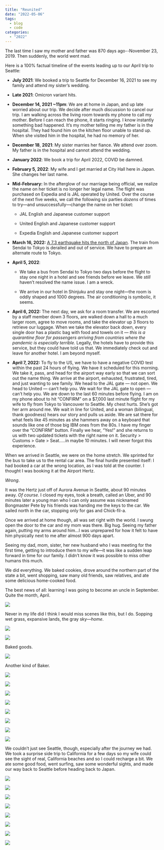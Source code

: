 ```yaml
---
title: "Reunited"
date: "2022-05-06"
tags: 
  - blog
  - code
categories: 
  - "2022"
---
```


The last time I saw my mother and father was 870 days ago--November 23, 2019. Then suddenly, the world went mad.

Here is a 100% factual timeline of the events leading up to our April trip to Seattle:

- **July 2021**: We booked a trip to Seattle for December 16, 2021 to see my family and attend my sister’s wedding.
    
- **Late 2021**: Omicron variant hits.
    
- **December 14, 2021 ~11pm**: We are at home in Japan, and up late worried about our trip. We decide after much discussion to cancel our trip. I am walking across the living room towards my phone to call my mother. Before I can reach the phone, it starts ringing. I know instantly something bad happened. It’s my mother telling me my father is in the hospital. They had found him on the kitchen floor unable to stand up. When she visited him in the hospital, he had no memory of her.
    
- **December 18**, **2021**: My sister marries her fiance. We attend over zoom. My father is in the hospital and cannot attend the wedding.
    
- **January 2022**: We book a trip for April 2022, COVID be damned.
    
- **February 5, 2022**: My wife and I get married at City Hall here in Japan. She changes her last name.
    
- **Mid-February:** In the afterglow of our marriage being official, we realize the name on her ticket is no longer her legal name. The flight was purchased on Expedia and is JAL operated by United. Over the course of the next five weeks, we call the following six parties _dozens_ of times to try—and unsuccessfully—change the name on her ticket:
    
    - JAL English and Japanese customer support
        
    - United English and Japanese customer support
        
    - Expedia English and Japanese customer support
        
- **March 16, 2022:** [A 7.3 earthquake hits the north of Japan](https://www.youtube.com/watch?v=KIo5Xce3X6w). The train from Sendai to Tokyo is derailed and out of service. We have to prepare an alternate route to Tokyo.
    
- **April 5, 2022**:
    
    - We take a bus from Sendai to Tokyo two days before the flight to stay one night in a hotel and see friends before we leave. We _still_ haven’t resolved the name issue. I am a wreck.
        
    - We arrive in our hotel in Shinjuku and stay one night—the room is oddly shaped and 1000 degrees. The air conditioning is symbolic, it seems.
        
- **April 6, 2022:** The next day, we ask for a room transfer. We are escorted by a staff member down 3 floors, are walked down a hall to a much larger room, agree to move rooms, and take the elevator up 3 floors to retrieve our luggage. When we take the elevator back down, every single door has a plastic bag with food and towels on it — _this is a quarantine floor for passengers arriving from countries where the pandemic is especially terrible._ Legally, the hotels have to provide this service, but they could have told us that. We immediately check out and leave for another hotel. I am beyond myself.
    
- **April 7, 2022:** To fly to the US, we have to have a negative COVID test within the past 24 hours of flying. We have it scheduled for this morning. We take it, pass, and head for the airport way early so that we can sort out the name thing. We arrive at the airport, exhausted, frustrated, tired, and just wanting to see family. We head to the JAL gate — not open. We head to United — can’t help you. We wait for the JAL gate to open — can’t help you. We are down to the last 60 minutes before flying. I am on my phone about to hit “CONFIRM” on a $7,000 last minute flight for my wife to fly from Tokyo to Vancouver to Seattle. My chest hurts. She’s got her arm around me. We wait in line for United, and a woman (bilingual, thank goodness) hears our story and pulls us aside. We are sat there for what feels like 45 minutes as she hammers away on a keyboard that sounds like one of those big IBM ones from the 80s. I have my finger over the “CONFIRM” button. Finally we hear, “Yes!” and she returns to us with two updated tickets with the right name on it. Security > Customs > Gate > Seat…..in maybe 10 minutes. I will never forgot this experience.
    
When we arrived in Seattle, we were on the home stretch. We sprinted for the bus to take us to the rental car area. The final hurdle presented itself: I had booked a car at the wrong location, as I was told at the counter. I thought I was booking it at the Airport Hertz.

_Wrong_.

It was the Hertz just off of Aurora Avenue in Seattle, about 90 minutes away. _Of course_. I closed my eyes, took a breath, called an Uber, and 90 minutes later a young man who I can only assume was nicknamed Bongmaster Pete by his friends was handing me the keys to the car. We sailed north in the car, stopping only for gas and Chick-fil-a.

Once we arrived at home though, all was set right with the world. I swung open the door to the car and my mom was there. Big hug. Seeing my father again, putting my arms around him...I was unprepared for how it felt to have him physically next to me after almost 900 days apart.

Seeing my dad, mom, sister, her new husband who I was meeting for the first time, getting to introduce them to my wife—it was like a sudden leap forward in time for our family. I didn’t know it was possible to miss other humans this much.

We did everything. We baked cookies, drove around the northern part of the state a bit, went shopping, saw many old friends, saw relatives, and ate some delicious home-cooked food.

The best news of all: learning I was going to become an uncle in September. Quite the month, April.

![](images/DSF2050-scaled.jpg)

Never in my life did I think I would miss scenes like this, but I do. Sopping wet grass, expansive lands, the gray sky—_home_.

![](images/DSF1396-scaled.jpg)

![](images/DSF2428-scaled.jpg)

Baked goods.

![](images/DSF2668-scaled.jpg)

Another kind of Baker.

![](images/DSF3030-scaled.jpg)

![](images/DSF2945-scaled.jpg)

![](images/DSF1499-scaled.jpg)

![](images/DSF2305-scaled.jpg)

![](images/DSF2154-scaled.jpg)

![](images/DSF4579-scaled.jpg)

![](images/DSF4636-scaled.jpg)

![](images/DSF1978-scaled.jpg)

We couldn’t just see Seattle, though, especially after the journey we had. We took a surprise side trip to California for a few days so my wife could see the sight of real, California beaches and so I could recharge a bit. We ate some good food, went surfing, saw some wonderful sights, and made our way back to Seattle before heading back to Japan.

![](images/DSF3235-scaled.jpg)

![](images/DSF3504-scaled.jpg)

![](images/DSF3716-scaled.jpg)

![](images/DSF3777-scaled.jpg)

![](images/DSF3769-scaled.jpg)

![](images/DSF3782-scaled.jpg)

![](images/DSF3330-scaled.jpg)

![](images/DSF3265-scaled.jpg)